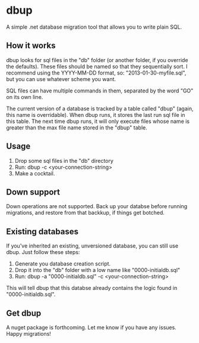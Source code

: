 # dbup

A simple .net database migration tool that allows you to write plain SQL.

## How it works

dbup looks for sql files in the "db" folder (or another folder, if you override the defaults).  These files should be named so that they sequentially sort.  I recommend using the YYYY-MM-DD format, so: "2013-01-30-myfile.sql", but you can use whatever scheme you want.

SQL files can have multiple commands in them, separated by the word "GO" on its own line.

The current version of a database is tracked by a table called "dbup" (again, this name is overridable).  When dbup runs, it stores the last run sql file in this table.  The next time dbup runs, it will only execute files whose name is greater than the max file name stored in the "dbup" table.

## Usage

1. Drop some sql files in the "db" directory
2. Run: dbup -c &lt;your-connection-string&gt;
3. Make a cocktail.

## Down support

Down operations are not supported.  Back up your databse before running migrations, and restore from that backkup, if things get botched.

## Existing databases

If you've inherited an existing, unversioned database, you can still use dbup. Just follow these steps:

1. Generate you database creation script.
2. Drop it into the "db" folder with a low name like "0000-initialdb.sql"
3. Run: dbup -a "0000-initialdb.sql" -c &lt;your-connection-string&gt;

This will tell dbup that this databse already contains the logic found in "0000-initialdb.sql".

## Get dbup

A nuget package is forthcoming.  Let me know if you have any issues.  Happy migrations!
